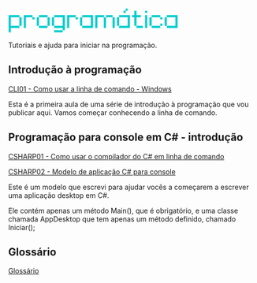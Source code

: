 ![Programática](/img/programatica_pixel.png)

Tutoriais e ajuda para iniciar na programação.

## Introdução à programação

[CLI01 - Como usar a linha de comando - Windows](/cli/CLI01-Como_usar_a_linha_de_comando_Windows.md)

Esta é a primeira aula de uma série de introdução à programação que vou publicar aqui. Vamos começar conhecendo a linha de comando.

## Programação para console em C# - introdução

[CSHARP01 - Como usar o compilador do C# em linha de comando](/csharp/CSHARP01-Instrucoes-para-usar-o-compilador-csharp-em-linha-de-comando-no-Windows.md)

[CSHARP02 - Modelo de aplicação C# para console](/csharp/ModeloAppDesktop/)

Este é um modelo que escrevi para ajudar vocês a começarem a escrever uma aplicação desktop em C#.

Ele contém apenas um método Main(), que é obrigatório, e uma classe chamada AppDesktop que tem apenas um método definido, chamado Iniciar();

## Glossário
[Glossário](/glossario.md)